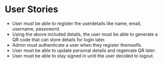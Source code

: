 # User Stories

* User must be able to register the userdetails like name, email, username, passoword.
* Using the above included details, the user must be able to generate a QR code that can store details for login later.
* Admin must authenticate a user when they register themselfs.
* User must be able to update personal details and regenrate QR later.
* User must be able to stay signed in unitl the user decided to logout.
